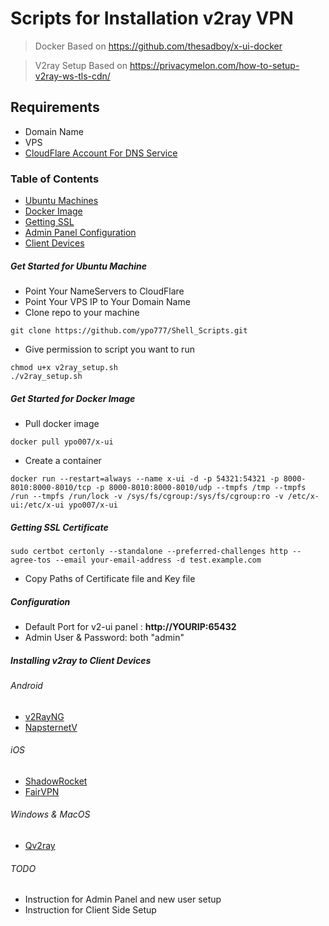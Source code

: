 # Scripts for Installation v2ray VPN 
> Docker Based on https://github.com/thesadboy/x-ui-docker

> V2ray Setup Based on https://privacymelon.com/how-to-setup-v2ray-ws-tls-cdn/


## Requirements
- Domain Name
- VPS
- [CloudFlare Account For DNS Service](https://dash.cloudflare.com/sign-up)

### Table of Contents
+ [Ubuntu Machines](#ubuntu)
+ [Docker Image](#docker)
+ [Getting SSL](#ssl)
+ [Admin Panel Configuration](#admin)
+ [Client Devices](#client)

<a name="ubuntu"/>

##### Get Started for Ubuntu Machine
- Point Your NameServers to CloudFlare
- Point Your VPS IP to Your Domain Name
- Clone repo to your machine
```
git clone https://github.com/ypo777/Shell_Scripts.git
```
- Give permission to script you want to run
```
chmod u+x v2ray_setup.sh
./v2ray_setup.sh
```
<a name="docker"/>

##### Get Started for Docker Image
- Pull docker image
```
docker pull ypo007/x-ui
```
- Create a container
```
docker run --restart=always --name x-ui -d -p 54321:54321 -p 8000-8010:8000-8010/tcp -p 8000-8010:8000-8010/udp --tmpfs /tmp --tmpfs /run --tmpfs /run/lock -v /sys/fs/cgroup:/sys/fs/cgroup:ro -v /etc/x-ui:/etc/x-ui ypo007/x-ui
```

<a name="ssl"/>

##### Getting SSL Certificate
```
sudo certbot certonly --standalone --preferred-challenges http --agree-tos --email your-email-address -d test.example.com
```
- Copy Paths of Certificate file and Key file

<a name="admin" />

##### Configuration
- Default Port for v2-ui panel : **http://YOURIP:65432**
- Admin User & Password: both "admin"

<a name="client"/>

##### Installing v2ray to Client Devices

###### Android
- [v2RayNG](https://play.google.com/store/apps/details?id=com.v2ray.ang&hl=en&gl=US)
- [NapsternetV](https://play.google.com/store/apps/details?id=com.napsternetlabs.napsternetv&hl=en&gl=US)

###### iOS
- [ShadowRocket](https://apps.apple.com/us/app/shadowrocket/id932747118)
- [FairVPN](https://apps.apple.com/us/app/fair-vpn/id1533873488)

###### Windows & MacOS
- [Qv2ray](https://qv2ray.net/)


###### TODO
- Instruction for Admin Panel and new user setup
- Instruction for Client Side Setup



